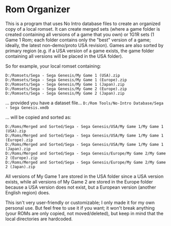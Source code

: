 # Rom Organizer

This is a program that uses No Intro database files to create an organized copy of a local romset. It can create merged sets (where a game folder is created containing all versions of a game that you own) or 1G1R sets (1 Game 1 Rom; each folder contains only the "best" version of a game; ideally, the latest non-demo/proto USA revision). Games are also sorted by primary region (e.g. if a USA version of a game exists, the game folder containing all versions will be placed in the USA folder).

So for example, your local romset containing:
```
D:/Romsets/Sega - Sega Genesis/My Game 1 (USA).zip
D:/Romsets/Sega - Sega Genesis/My Game 1 (Europe).zip
D:/Romsets/Sega - Sega Genesis/My Game 1 (Japan).zip
D:/Romsets/Sega - Sega Genesis/My Game 2 (Europe).zip
D:/Romsets/Sega - Sega Genesis/My Game 2 (Japan).zip
```
... provided you have a dataset file...
`D:/Rom Tools/No-Intro Database/Sega - Sega Genesis.xmdb`

... will be copied and sorted as:
```
D:/Roms/Merged and Sorted/Sega - Sega Genesis/USA/My Game 1/My Game 1 (USA).zip
D:/Roms/Merged and Sorted/Sega - Sega Genesis/USA/My Game 1/My Game 1 (Europe).zip
D:/Roms/Merged and Sorted/Sega - Sega Genesis/USA/My Game 1/My Game 1 (Japan).zip
D:/Roms/Merged and Sorted/Sega - Sega Genesis/Europe/My Game 2/My Game 2 (Europe).zip
D:/Roms/Merged and Sorted/Sega - Sega Genesis/Europe/My Game 2/My Game 2 (Japan).zip
```
All versions of My Game 1 are stored in the USA folder since a USA version exists, while all versions of My Game 2 are stored in the Europe folder because a USA version does not exist, but a European version (another English region) does.

This isn't very user-friendly or customizable; I only made it for my own personal use. But feel free to use it if you want; it won't break anything (your ROMs are only copied, not moved/deleted), but keep in mind that the local directories are hardcoded.
